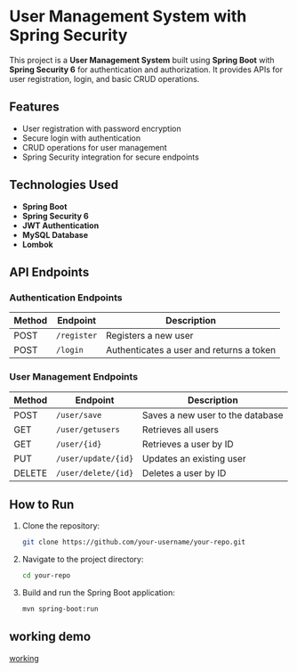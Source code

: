 # User Management System with Spring Security

This project is a **User Management System** built using **Spring Boot** with **Spring Security 6** for authentication and authorization. It provides APIs for user registration, login, and basic CRUD operations.

## Features
- User registration with password encryption
- Secure login with authentication
- CRUD operations for user management
- Spring Security integration for secure endpoints

## Technologies Used
- **Spring Boot**
- **Spring Security 6**
- **JWT Authentication**
- **MySQL Database**
- **Lombok**

## API Endpoints

### Authentication Endpoints
| Method | Endpoint       | Description |
|--------|---------------|-------------|
| POST   | `/register`    | Registers a new user |
| POST   | `/login`       | Authenticates a user and returns a token |

### User Management Endpoints
| Method | Endpoint          | Description |
|--------|------------------|-------------|
| POST   | `/user/save`      | Saves a new user to the database |
| GET    | `/user/getusers`  | Retrieves all users |
| GET    | `/user/{id}`      | Retrieves a user by ID |
| PUT    | `/user/update/{id}` | Updates an existing user |
| DELETE | `/user/delete/{id}` | Deletes a user by ID |

## How to Run
1. Clone the repository:
   ```sh
   git clone https://github.com/your-username/your-repo.git
   ```
2. Navigate to the project directory:
   ```sh
   cd your-repo
   ```
3. Build and run the Spring Boot application:
   ```sh
   mvn spring-boot:run
   ```

## working demo
[working]([https://www.linkedin.com/in/your-profile](https://www.linkedin.com/posts/aditya-thodsare-475366289_springboot-springsecurity-jwt-activity-7308605498835054596-ANP8?utm_source=social_share_send&utm_medium=member_desktop_web&rcm=ACoAAEX_hRkBUWGwS0w62UxlXfQbiWqh9AcGe6I))
